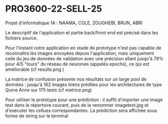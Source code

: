 # PRO3600-22-SELL-25

Projet d'informatique 1A : NAAMA, COLE, ZOUGHEBI, BRUN, ABRI

Le descriptif de l'application et  partie back/front end est précisé dans les fichiers source.

Pour l'instant notre application en stade de prototype n'est pas capable de reconnaître les images envoyées depuis l'application, mais uniquement celle du jeu de données de validation
avec une précision allant jusqu'à 79% pour 4/5 "tours" du réseau de neurones (appelés epochs), ce qui est améliorable (cf results.png )

La matrice de confusion présente nos résultats sur un large pool de données : jusqu'à 162 images biens prédites pour les architectures de type Quine Anne sur 175 tests (cf matrice.png)

Pour utiliser le prototype pour une prédiction : il suffit d'importer une image test dans le répertoire courant, puis de la renommer imagetest.jpg et d'executer les cellues correspondantes. La prédiction sera affichée sous forme de string sur le terminal


